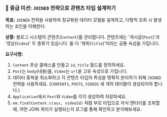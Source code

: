 ### 🥈 중급 미션: `JOINED` 전략으로 콘텐츠 타입 설계하기

**목표:** `JOINED` 전략을 사용하여 정규화된 데이터 모델을 설계하고, 다형적 조회 시 발생하는 조인을 이해한다.

**상황:** 블로그 시스템의 콘텐츠(`Content`)를 관리합니다. 콘텐츠에는 '게시글(`Post`)'과 '영상(`Video`)' 두 종류가 있습니다. 둘 다 '제목(`title`)'이라는 공통 속성을 가집니다.

**요구사항:**
1. `Content` 추상 클래스를 만들고 `id`, `title` 필드를 정의하세요.
2. `Post`는 `body`(내용)를, `Video`는 `url`을 고유 속성으로 가집니다.
3. 데이터 중복을 최소화하고 각 콘텐츠 타입의 특성을 명확히 분리하기 위해 `JOINED` 전략을 사용하세요. (`CONTENTS`, `POSTS`, `VIDEOS` 세 개의 테이블이 생성되어야 합니다.)
4. `Application`에서 `Post`와 `Video`를 각각 생성하여 저장하세요.
5. `em.find(Content.class, videoId)` 처럼 부모 타입으로 자식 엔티티를 조회할 때, 어떤 JOIN 쿼리가 실행되는지 로그를 통해 확인하고 분석해보세요.
